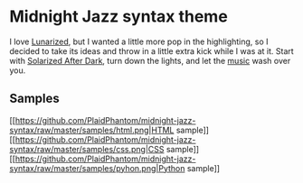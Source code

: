 # Midnight Jazz syntax theme

I love [Lunarized](https://github.com/aclissold/lunarized-syntax), but I wanted a little more pop in the highlighting, so I decided to take its ideas and throw in a little extra kick while I was at it.  Start with [Solarized After Dark](https://github.com/atom/solarized-dark-syntax),  turn down the lights, and let the [music](http://somafm.com/) wash over you.

## Samples

[[https://github.com/PlaidPhantom/midnight-jazz-syntax/raw/master/samples/html.png|HTML sample]]
[[https://github.com/PlaidPhantom/midnight-jazz-syntax/raw/master/samples/css.png|CSS sample]]
[[https://github.com/PlaidPhantom/midnight-jazz-syntax/raw/master/samples/pyhon.png|Python sample]]
